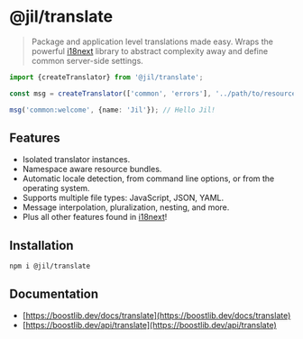 # @jil/translate

> Package and application level translations made easy. Wraps the powerful
> [i18next](https://www.npmjs.com/package/i18next) library to abstract complexity away and define common server-side
> settings.

```ts
import {createTranslator} from '@jil/translate';

const msg = createTranslator(['common', 'errors'], '../path/to/resources');

msg('common:welcome', {name: 'Jil'}); // Hello Jil!
```

## Features

- Isolated translator instances.
- Namespace aware resource bundles.
- Automatic locale detection, from command line options, or from the operating system.
- Supports multiple file types: JavaScript, JSON, YAML.
- Message interpolation, pluralization, nesting, and more.
- Plus all other features found in [i18next](https://www.i18next.com/)!

## Installation

```
npm i @jil/translate
```

## Documentation

- [https://boostlib.dev/docs/translate](https://boostlib.dev/docs/translate)
- [https://boostlib.dev/api/translate](https://boostlib.dev/api/translate)

